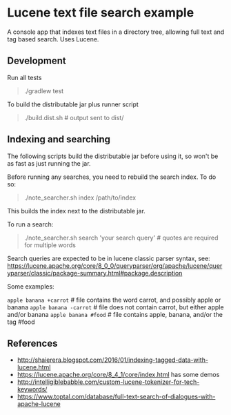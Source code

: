 # Lucene text file search example

A console app that indexes text files in a directory tree, allowing full text
and tag based search. Uses Lucene.


## Development

Run all tests

> ./gradlew test

To build the distributable jar plus runner script

> ./build.dist.sh  # output sent to dist/


## Indexing and searching

The following scripts build the distributable jar before using it, so won't be
as fast as just running the jar.

Before running any searches, you need to rebuild the search index. To do so:

> ./note_searcher.sh index /path/to/index

This builds the index next to the distributable jar.

To run a search:

> ./note_searcher.sh search 'your search query'  # quotes are required for multiple words

Search queries are expected to be in lucene classic parser syntax, see:
https://lucene.apache.org/core/8_0_0/queryparser/org/apache/lucene/queryparser/classic/package-summary.html#package.description

Some examples:

`apple banana +carrot`  # file contains the word carrot, and possibly apple or banana
`apple banana -carrot`  # file does not contain carrot, but either apple and/or banana
`apple banana #food`    # file contains apple, banana, and/or the tag #food


## References

- http://shaierera.blogspot.com/2016/01/indexing-tagged-data-with-lucene.html
- https://lucene.apache.org/core/8_4_1/core/index.html has some demos
- http://intelligiblebabble.com/custom-lucene-tokenizer-for-tech-keywords/
- https://www.toptal.com/database/full-text-search-of-dialogues-with-apache-lucene
